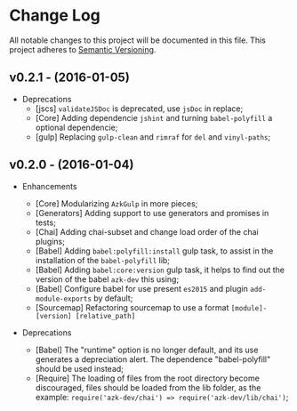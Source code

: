 # Change Log

All notable changes to this project will be documented in this file.
This project adheres to [Semantic Versioning](http://semver.org/).

## v0.2.1 - (2016-01-05)

* Deprecations
  * [jscs] `validateJSDoc` is deprecated, use `jsDoc` in replace;
  * [Core] Adding dependencie `jshint` and turning `babel-polyfill` a optional dependencie;
  * [gulp] Replacing `gulp-clean` and `rimraf` for `del` and `vinyl-paths`;

## v0.2.0 - (2016-01-04)

* Enhancements
  * [Core] Modularizing `AzkGulp` in more pieces;
  * [Generators] Adding support to use generators and promises in tests;
  * [Chai] Adding chai-subset and change load order of the chai plugins;
  * [Babel] Adding `babel:polyfill:install` gulp task, to assist in the installation of the `babel-polyfill` lib;
  * [Babel] Adding `babel:core:version` gulp task, it helps to find out the version of the babel `azk-dev` this using;
  * [Babel] Configure babel for use present `es2015` and plugin `add-module-exports` by default;
  * [Sourcemap] Refactoring sourcemap to use a format `[module]-[version] [relative_path]`

* Deprecations
  * [Babel] The "runtime" option is no longer default, and its use generates a depreciation alert. The dependence "babel-polyfill" should be used instead;
  * [Require] The loading of files from the root directory become discouraged, files should be loaded from the lib folder, as the example: `require('azk-dev/chai') => require('azk-dev/lib/chai')`;
